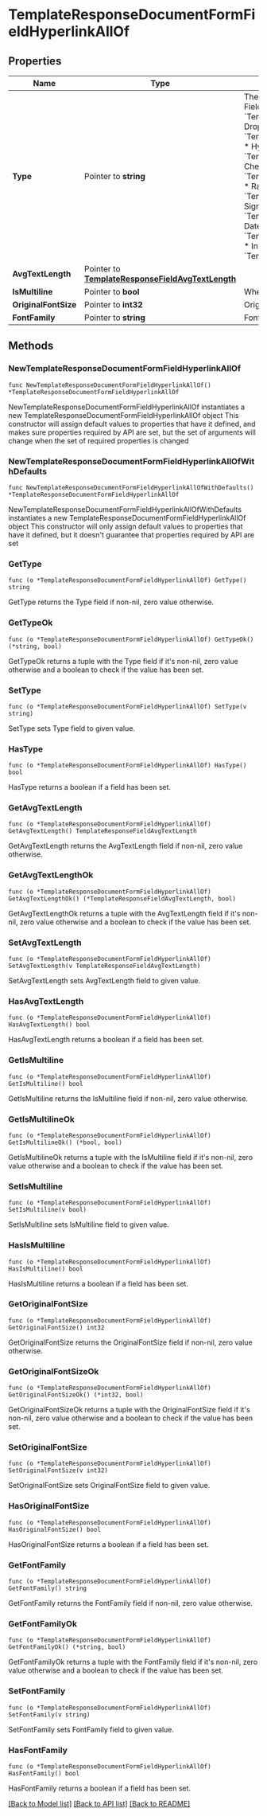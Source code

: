 # TemplateResponseDocumentFormFieldHyperlinkAllOf

## Properties

Name | Type | Description | Notes
------------ | ------------- | ------------- | -------------
**Type** | Pointer to **string** | The type of this form field. See [field types](/api/reference/constants/#field-types).  * Text Field uses &#x60;TemplateResponseDocumentFormFieldText&#x60; * Dropdown Field uses &#x60;TemplateResponseDocumentFormFieldDropdown&#x60; * Hyperlink Field uses &#x60;TemplateResponseDocumentFormFieldHyperlink&#x60; * Checkbox Field uses &#x60;TemplateResponseDocumentFormFieldCheckbox&#x60; * Radio Field uses &#x60;TemplateResponseDocumentFormFieldRadio&#x60; * Signature Field uses &#x60;TemplateResponseDocumentFormFieldSignature&#x60; * Date Signed Field uses &#x60;TemplateResponseDocumentFormFieldDateSigned&#x60; * Initials Field uses &#x60;TemplateResponseDocumentFormFieldInitials&#x60; | [optional] [default to "hyperlink"]
**AvgTextLength** | Pointer to [**TemplateResponseFieldAvgTextLength**](TemplateResponseFieldAvgTextLength.md) |  | [optional] 
**IsMultiline** | Pointer to **bool** | Whether this form field is multiline text. | [optional] 
**OriginalFontSize** | Pointer to **int32** | Original font size used in this form field&#39;s text. | [optional] 
**FontFamily** | Pointer to **string** | Font family used in this form field&#39;s text. | [optional] 

## Methods

### NewTemplateResponseDocumentFormFieldHyperlinkAllOf

`func NewTemplateResponseDocumentFormFieldHyperlinkAllOf() *TemplateResponseDocumentFormFieldHyperlinkAllOf`

NewTemplateResponseDocumentFormFieldHyperlinkAllOf instantiates a new TemplateResponseDocumentFormFieldHyperlinkAllOf object
This constructor will assign default values to properties that have it defined,
and makes sure properties required by API are set, but the set of arguments
will change when the set of required properties is changed

### NewTemplateResponseDocumentFormFieldHyperlinkAllOfWithDefaults

`func NewTemplateResponseDocumentFormFieldHyperlinkAllOfWithDefaults() *TemplateResponseDocumentFormFieldHyperlinkAllOf`

NewTemplateResponseDocumentFormFieldHyperlinkAllOfWithDefaults instantiates a new TemplateResponseDocumentFormFieldHyperlinkAllOf object
This constructor will only assign default values to properties that have it defined,
but it doesn't guarantee that properties required by API are set

### GetType

`func (o *TemplateResponseDocumentFormFieldHyperlinkAllOf) GetType() string`

GetType returns the Type field if non-nil, zero value otherwise.

### GetTypeOk

`func (o *TemplateResponseDocumentFormFieldHyperlinkAllOf) GetTypeOk() (*string, bool)`

GetTypeOk returns a tuple with the Type field if it's non-nil, zero value otherwise
and a boolean to check if the value has been set.

### SetType

`func (o *TemplateResponseDocumentFormFieldHyperlinkAllOf) SetType(v string)`

SetType sets Type field to given value.

### HasType

`func (o *TemplateResponseDocumentFormFieldHyperlinkAllOf) HasType() bool`

HasType returns a boolean if a field has been set.

### GetAvgTextLength

`func (o *TemplateResponseDocumentFormFieldHyperlinkAllOf) GetAvgTextLength() TemplateResponseFieldAvgTextLength`

GetAvgTextLength returns the AvgTextLength field if non-nil, zero value otherwise.

### GetAvgTextLengthOk

`func (o *TemplateResponseDocumentFormFieldHyperlinkAllOf) GetAvgTextLengthOk() (*TemplateResponseFieldAvgTextLength, bool)`

GetAvgTextLengthOk returns a tuple with the AvgTextLength field if it's non-nil, zero value otherwise
and a boolean to check if the value has been set.

### SetAvgTextLength

`func (o *TemplateResponseDocumentFormFieldHyperlinkAllOf) SetAvgTextLength(v TemplateResponseFieldAvgTextLength)`

SetAvgTextLength sets AvgTextLength field to given value.

### HasAvgTextLength

`func (o *TemplateResponseDocumentFormFieldHyperlinkAllOf) HasAvgTextLength() bool`

HasAvgTextLength returns a boolean if a field has been set.

### GetIsMultiline

`func (o *TemplateResponseDocumentFormFieldHyperlinkAllOf) GetIsMultiline() bool`

GetIsMultiline returns the IsMultiline field if non-nil, zero value otherwise.

### GetIsMultilineOk

`func (o *TemplateResponseDocumentFormFieldHyperlinkAllOf) GetIsMultilineOk() (*bool, bool)`

GetIsMultilineOk returns a tuple with the IsMultiline field if it's non-nil, zero value otherwise
and a boolean to check if the value has been set.

### SetIsMultiline

`func (o *TemplateResponseDocumentFormFieldHyperlinkAllOf) SetIsMultiline(v bool)`

SetIsMultiline sets IsMultiline field to given value.

### HasIsMultiline

`func (o *TemplateResponseDocumentFormFieldHyperlinkAllOf) HasIsMultiline() bool`

HasIsMultiline returns a boolean if a field has been set.

### GetOriginalFontSize

`func (o *TemplateResponseDocumentFormFieldHyperlinkAllOf) GetOriginalFontSize() int32`

GetOriginalFontSize returns the OriginalFontSize field if non-nil, zero value otherwise.

### GetOriginalFontSizeOk

`func (o *TemplateResponseDocumentFormFieldHyperlinkAllOf) GetOriginalFontSizeOk() (*int32, bool)`

GetOriginalFontSizeOk returns a tuple with the OriginalFontSize field if it's non-nil, zero value otherwise
and a boolean to check if the value has been set.

### SetOriginalFontSize

`func (o *TemplateResponseDocumentFormFieldHyperlinkAllOf) SetOriginalFontSize(v int32)`

SetOriginalFontSize sets OriginalFontSize field to given value.

### HasOriginalFontSize

`func (o *TemplateResponseDocumentFormFieldHyperlinkAllOf) HasOriginalFontSize() bool`

HasOriginalFontSize returns a boolean if a field has been set.

### GetFontFamily

`func (o *TemplateResponseDocumentFormFieldHyperlinkAllOf) GetFontFamily() string`

GetFontFamily returns the FontFamily field if non-nil, zero value otherwise.

### GetFontFamilyOk

`func (o *TemplateResponseDocumentFormFieldHyperlinkAllOf) GetFontFamilyOk() (*string, bool)`

GetFontFamilyOk returns a tuple with the FontFamily field if it's non-nil, zero value otherwise
and a boolean to check if the value has been set.

### SetFontFamily

`func (o *TemplateResponseDocumentFormFieldHyperlinkAllOf) SetFontFamily(v string)`

SetFontFamily sets FontFamily field to given value.

### HasFontFamily

`func (o *TemplateResponseDocumentFormFieldHyperlinkAllOf) HasFontFamily() bool`

HasFontFamily returns a boolean if a field has been set.


[[Back to Model list]](../README.md#documentation-for-models) [[Back to API list]](../README.md#documentation-for-api-endpoints) [[Back to README]](../README.md)


